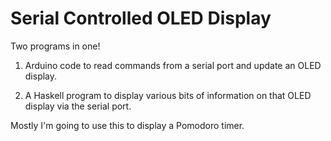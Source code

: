 Serial Controlled OLED Display
==============================

Two programs in one!

  1) Arduino code to read commands from a serial port and update an
     OLED display.

  2) A Haskell program to display various bits of information on that
     OLED display via the serial port.

Mostly I'm going to use this to display a Pomodoro timer.
